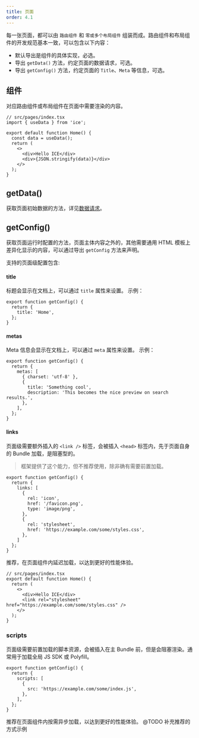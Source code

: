 ```yaml
---
title: 页面
order: 4.1
---
```


每一张页面，都可以由 `路由组件` 和 `零或多个布局组件` 组装而成。路由组件和布局组件的开发规范基本一致，可以包含以下内容：

- 默认导出是组件的具体实现，必选。
- 导出 `getData()` 方法，约定页面的数据请求，可选。
- 导出 `getConfig()` 方法，约定页面的 `Title`、`Meta` 等信息，可选。

## 组件

对应路由组件或布局组件在页面中需要渲染的内容。

```tsx
// src/pages/index.tsx
import { useData } from 'ice';

export default function Home() {
  const data = useData();
  return (
    <>
      <div>Hello ICE</div>
      <div>{JSON.stringify(data)}</div>
    </>
  );
}
```

## getData()

获取页面初始数据的方法，详见[数据请求](./request.md)。

## getConfig()

获取页面运行时配置的方法，页面主体内容之外的，其他需要通用 HTML 模板上差异化显示的内容，可以通过导出 `getConfig` 方法来声明。

支持的页面级配置包含:

#### title

标题会显示在文档上，可以通过 `title` 属性来设置。 示例：

```tsx
export function getConfig() {
  return {
    title: 'Home',
  };
}
```

#### metas

Meta 信息会显示在文档上，可以通过 `meta` 属性来设置。 示例：

```tsx
export function getConfig() {
  return {
    metas: [
      { charset: 'utf-8' },
      {
        title: 'Something cool',
        description: 'This becomes the nice preview on search results.',
      },
    ],
  };
}
```

#### links

页面级需要额外插入的 `<link />` 标签，会被插入 `<head>` 标签内，先于页面自身的 Bundle 加载，是阻塞型的。

> 框架提供了这个能力，但不推荐使用，除非确有需要前置加载。

```tsx
export function getConfig() {
  return {
    links: [
      {
        rel: 'icon',
        href: '/favicon.png',
        type: 'image/png',
      },
      {
        rel: 'stylesheet',
        href: 'https://example.com/some/styles.css',
      },
    ]
  };
}
```

推荐，在页面组件内延迟加载，以达到更好的性能体验。

```tsx
// src/pages/index.tsx
export default function Home() {
  return (
    <>
      <div>Hello ICE</div>
      <link rel="stylesheet" href="https://example.com/some/styles.css" />
    </>
  );
}
```

### scripts

页面级需要前置加载的脚本资源，会被插入在主 Bundle 前，但是会阻塞渲染。通常用于加载全局 JS SDK 或 Polyfill。

```tsx
export function getConfig() {
  return {
    scripts: [
      {
        src: 'https://example.com/some/index.js',
      },
    ],
  };
}
```

推荐在页面组件内按需异步加载，以达到更好的性能体验。
@TODO 补充推荐的方式示例
